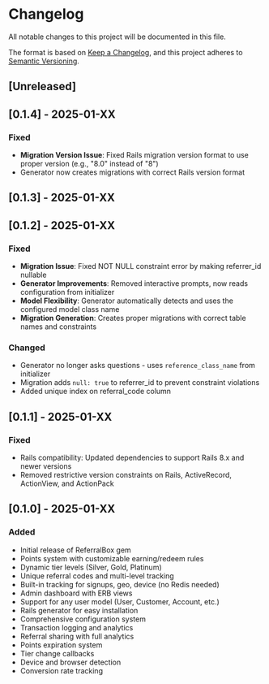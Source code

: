 # Changelog

All notable changes to this project will be documented in this file.

The format is based on [Keep a Changelog](https://keepachangelog.com/en/1.0.0/),
and this project adheres to [Semantic Versioning](https://semver.org/spec/v2.0.0.html).

## [Unreleased]

## [0.1.4] - 2025-01-XX

### Fixed
- **Migration Version Issue**: Fixed Rails migration version format to use proper version (e.g., "8.0" instead of "8")
- Generator now creates migrations with correct Rails version format

## [0.1.3] - 2025-01-XX

## [0.1.2] - 2025-01-XX

### Fixed
- **Migration Issue**: Fixed NOT NULL constraint error by making referrer_id nullable
- **Generator Improvements**: Removed interactive prompts, now reads configuration from initializer
- **Model Flexibility**: Generator automatically detects and uses the configured model class name
- **Migration Generation**: Creates proper migrations with correct table names and constraints

### Changed
- Generator no longer asks questions - uses `reference_class_name` from initializer
- Migration adds `null: true` to referrer_id to prevent constraint violations
- Added unique index on referral_code column

## [0.1.1] - 2025-01-XX

### Fixed
- Rails compatibility: Updated dependencies to support Rails 8.x and newer versions
- Removed restrictive version constraints on Rails, ActiveRecord, ActionView, and ActionPack

## [0.1.0] - 2025-01-XX

### Added
- Initial release of ReferralBox gem
- Points system with customizable earning/redeem rules
- Dynamic tier levels (Silver, Gold, Platinum)
- Unique referral codes and multi-level tracking
- Built-in tracking for signups, geo, device (no Redis needed)
- Admin dashboard with ERB views
- Support for any user model (User, Customer, Account, etc.)
- Rails generator for easy installation
- Comprehensive configuration system
- Transaction logging and analytics
- Referral sharing with full analytics
- Points expiration system
- Tier change callbacks
- Device and browser detection
- Conversion rate tracking 